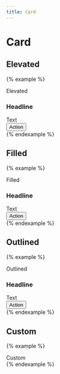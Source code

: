 ```yaml
---
title: Card
---
```


# Card

## Elevated

{% example %}
<div class="card card--elevated card--state">
  <div class="padding-3">
    Elevated
  </div>
</div>

<div class="card card--elevated">
  <div class="padding-3">
    <h3 class="headline-small margin-top-0 margin-bottom-3">
      Headline
    </h3>
    <div class="body-medum margin-bottom-3">
      Text
    </div>
    <div class="display-flex justify-content-flex-end">
      <button type="button" class="button button--filled">
        Action
      </button>
    </div>
  </div>
</div>
{% endexample %}

## Filled

{% example %}
<div class="card card--filled card--state">
  <div class="padding-3">
    Filled
  </div>
</div>

<div class="card card--filled">
  <div class="padding-3">
    <h3 class="headline-small margin-top-0 margin-bottom-3">
      Headline
    </h3>
    <div class="body-medum margin-bottom-3">
      Text
    </div>
    <div class="display-flex justify-content-flex-end">
      <button type="button" class="button button--filled">
        Action
      </button>
    </div>
  </div>
</div>
{% endexample %}

## Outlined

{% example %}
<div class="card card--outlined card--state">
  <div class="padding-3">
    Outlined
  </div>
</div>

<div class="card card--outlined">
  <div class="padding-3">
    <h3 class="headline-small margin-top-0 margin-bottom-3">
      Headline
    </h3>
    <div class="body-medum margin-bottom-3">
      Text
    </div>
    <div class="display-flex justify-content-flex-end">
      <button type="button" class="button button--filled">
        Action
      </button>
    </div>
  </div>
</div>
{% endexample %}

## Custom

{% example %}
<div class="card background-surface-container">
  <div class="padding-3">
    Custom
  </div>
</div>
{% endexample %}

